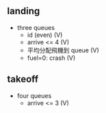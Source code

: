 ## landing
* three queues
    * id (even) (V)
    * arrive <= 4 (V)
    * 平均分配飛機到 queue (V)
    * fuel=0: crash (V)
## takeoff
* four queues
    * arrive <= 3 (V)